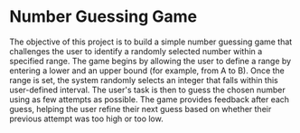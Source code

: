 <h1>Number Guessing Game</h1>

The objective of this project is to build a simple number guessing game that challenges the user to identify a randomly selected number within a specified range. The game begins by allowing the user to define a range by entering a lower and an upper bound (for example, from A to B). Once the range is set, the system randomly selects an integer that falls within this user-defined interval. The user's task is then to guess the chosen number using as few attempts as possible. The game provides feedback after each guess, helping the user refine their next guess based on whether their previous attempt was too high or too low.
